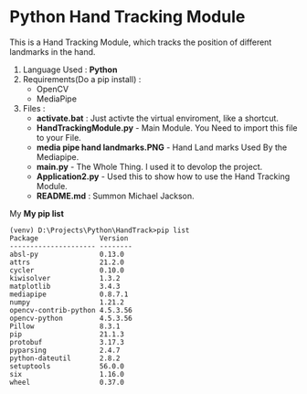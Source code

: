 # Python Hand Tracking Module

This is a Hand Tracking Module, which tracks the position of different landmarks in the hand.

1. Language Used : **Python**
2. Requirements(Do a pip install) : 
   - OpenCV
   - MediaPipe
3. Files :
   - **activate.bat** : Just activte the virtual enviroment, like a shortcut.
   - **HandTrackingModule.py** - Main Module. You Need to import this file to your File.
   - **media pipe hand landmarks.PNG** - Hand Land marks Used By the Mediapipe.
   - **main.py** - The Whole Thing. I used it to devolop the project.
   - **Application2.py** - Used this to show how to use the Hand Tracking Module.
   - **README.md** : Summon Michael Jackson.

My **My pip list**
```
(venv) D:\Projects\Python\HandTrack>pip list
Package               Version
--------------------- --------
absl-py               0.13.0  
attrs                 21.2.0  
cycler                0.10.0  
kiwisolver            1.3.2   
matplotlib            3.4.3   
mediapipe             0.8.7.1 
numpy                 1.21.2  
opencv-contrib-python 4.5.3.56
opencv-python         4.5.3.56
Pillow                8.3.1   
pip                   21.1.3  
protobuf              3.17.3  
pyparsing             2.4.7   
python-dateutil       2.8.2   
setuptools            56.0.0
six                   1.16.0
wheel                 0.37.0
```
